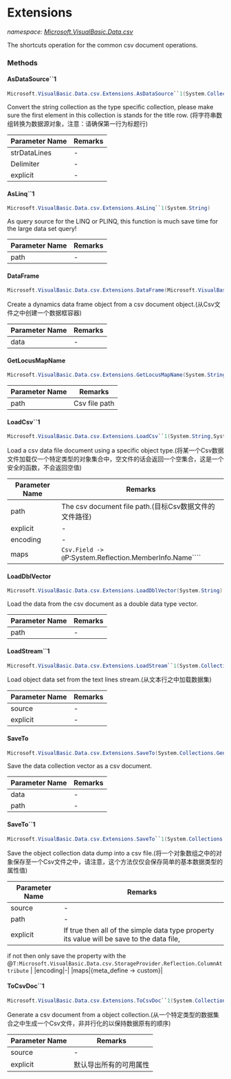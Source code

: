 ﻿# Extensions
_namespace: <a href="#" onClick="load('/docs/Microsoft.VisualBasic.Data.csv/index.md')">Microsoft.VisualBasic.Data.csv</a>_

The shortcuts operation for the common csv document operations.



### Methods

#### AsDataSource``1
```csharp
Microsoft.VisualBasic.Data.csv.Extensions.AsDataSource``1(System.Collections.Generic.IEnumerable{System.String},System.String,System.Boolean)
```
Convert the string collection as the type specific collection, please make sure the first element
 in this collection is stands for the title row.
 (将字符串数组转换为数据源对象，注意：请确保第一行为标题行)

|Parameter Name|Remarks|
|--------------|-------|
|strDataLines|-|
|Delimiter|-|
|explicit|-|


#### AsLinq``1
```csharp
Microsoft.VisualBasic.Data.csv.Extensions.AsLinq``1(System.String)
```
As query source for the LINQ or PLINQ, this function is much save time for the large data set query!

|Parameter Name|Remarks|
|--------------|-------|
|path|-|


#### DataFrame
```csharp
Microsoft.VisualBasic.Data.csv.Extensions.DataFrame(Microsoft.VisualBasic.Data.csv.DocumentStream.File)
```
Create a dynamics data frame object from a csv document object.(从Csv文件之中创建一个数据框容器)

|Parameter Name|Remarks|
|--------------|-------|
|data|-|


#### GetLocusMapName
```csharp
Microsoft.VisualBasic.Data.csv.Extensions.GetLocusMapName(System.String)
```


|Parameter Name|Remarks|
|--------------|-------|
|path|Csv file path|


#### LoadCsv``1
```csharp
Microsoft.VisualBasic.Data.csv.Extensions.LoadCsv``1(System.String,System.Boolean,System.Text.Encoding,System.Boolean,System.Collections.Generic.Dictionary{System.String,System.String})
```
Load a csv data file document using a specific object type.(将某一个Csv数据文件加载仅一个特定类型的对象集合中，空文件的话会返回一个空集合，这是一个安全的函数，不会返回空值)

|Parameter Name|Remarks|
|--------------|-------|
|path|The csv document file path.(目标Csv数据文件的文件路径)|
|explicit|-|
|encoding|-|
|maps|``Csv.Field -> @``P:System.Reflection.MemberInfo.Name````|


#### LoadDblVector
```csharp
Microsoft.VisualBasic.Data.csv.Extensions.LoadDblVector(System.String)
```
Load the data from the csv document as a double data type vector.

|Parameter Name|Remarks|
|--------------|-------|
|path|-|


#### LoadStream``1
```csharp
Microsoft.VisualBasic.Data.csv.Extensions.LoadStream``1(System.Collections.Generic.IEnumerable{System.String},System.Boolean,System.Boolean)
```
Load object data set from the text lines stream.(从文本行之中加载数据集)

|Parameter Name|Remarks|
|--------------|-------|
|source|-|
|explicit|-|


#### SaveTo
```csharp
Microsoft.VisualBasic.Data.csv.Extensions.SaveTo(System.Collections.Generic.IEnumerable{System.Double},System.String,Microsoft.VisualBasic.Text.Encodings)
```
Save the data collection vector as a csv document.

|Parameter Name|Remarks|
|--------------|-------|
|data|-|
|path|-|


#### SaveTo``1
```csharp
Microsoft.VisualBasic.Data.csv.Extensions.SaveTo``1(System.Collections.Generic.IEnumerable{``0},System.String,System.Boolean,System.Text.Encoding,System.String,System.Boolean,System.Collections.Generic.Dictionary{System.String,System.String})
```
Save the object collection data dump into a csv file.(将一个对象数组之中的对象保存至一个Csv文件之中，请注意，这个方法仅仅会保存简单的基本数据类型的属性值)

|Parameter Name|Remarks|
|--------------|-------|
|source|-|
|path|-|
|explicit|If true then all of the simple data type property its value will be save to the data file,
 if not then only save the property with the @``T:Microsoft.VisualBasic.Data.csv.StorageProvider.Reflection.ColumnAttribute``
 |
|encoding|-|
|maps|{meta_define -> custom}|


#### ToCsvDoc``1
```csharp
Microsoft.VisualBasic.Data.csv.Extensions.ToCsvDoc``1(System.Collections.Generic.IEnumerable{``0},System.Boolean,System.Collections.Generic.Dictionary{System.String,System.String},System.String)
```
Generate a csv document from a object collection.(从一个特定类型的数据集合之中生成一个Csv文件，非并行化的以保持数据原有的顺序)

|Parameter Name|Remarks|
|--------------|-------|
|source|-|
|explicit|默认导出所有的可用属性|



